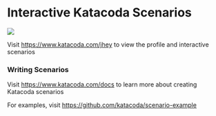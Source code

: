 # Interactive Katacoda Scenarios

[![](http://shields.katacoda.com/katacoda/jhey/count.svg)](https://www.katacoda.com/jhey "Get your profile on Katacoda.com")

Visit https://www.katacoda.com/jhey to view the profile and interactive scenarios

### Writing Scenarios
Visit https://www.katacoda.com/docs to learn more about creating Katacoda scenarios

For examples, visit https://github.com/katacoda/scenario-example
